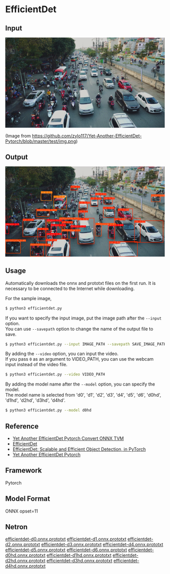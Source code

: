 # EfficientDet

## Input

![Input](img.png)

(Image from https://github.com/zylo117/Yet-Another-EfficientDet-Pytorch/blob/master/test/img.png)

## Output

![Output](output.png)

## Usage
Automatically downloads the onnx and prototxt files on the first run.
It is necessary to be connected to the Internet while downloading.

For the sample image,
``` bash
$ python3 efficientdet.py
```

If you want to specify the input image, put the image path after the `--input` option.  
You can use `--savepath` option to change the name of the output file to save.
```bash
$ python3 efficientdet.py --input IMAGE_PATH --savepath SAVE_IMAGE_PATH
```

By adding the `--video` option, you can input the video.   
If you pass `0` as an argument to VIDEO_PATH, you can use the webcam input instead of the video file.
```bash
$ python3 efficientdet.py --video VIDEO_PATH
```

By adding the model name after the `--model` option, you can specify the model.  
The model name is selected from 'd0', 'd1', 'd2', 'd3', 'd4', 'd5', 'd6', 'd0hd', 'd1hd', 'd2hd', 'd3hd', 'd4hd'.
```bash
$ python3 efficientdet.py --model d0hd
```

## Reference

- [Yet Another EfficientDet Pytorch Convert ONNX TVM](https://github.com/murdockhou/Yet-Another-EfficientDet-Pytorch-Convert-ONNX-TVM)
- [EfficientDet](https://github.com/google/automl/tree/master/efficientdet)
- [EfficientDet: Scalable and Efficient Object Detection, in PyTorch](https://github.com/toandaominh1997/EfficientDet.Pytorch)
- [Yet Another EfficientDet Pytorch](https://github.com/zylo117/Yet-Another-EfficientDet-Pytorch)

## Framework

Pytorch

## Model Format

ONNX opset=11

## Netron

[efficientdet-d0.onnx.prototxt](https://netron.app/?url=https://storage.googleapis.com/ailia-models/efficientdet/efficientdet-d0.onnx.prototxt)
[efficientdet-d1.onnx.prototxt](https://netron.app/?url=https://storage.googleapis.com/ailia-models/efficientdet/efficientdet-d1.onnx.prototxt)
[efficientdet-d2.onnx.prototxt](https://netron.app/?url=https://storage.googleapis.com/ailia-models/efficientdet/efficientdet-d2.onnx.prototxt)
[efficientdet-d3.onnx.prototxt](https://netron.app/?url=https://storage.googleapis.com/ailia-models/efficientdet/efficientdet-d3.onnx.prototxt)
[efficientdet-d4.onnx.prototxt](https://netron.app/?url=https://storage.googleapis.com/ailia-models/efficientdet/efficientdet-d4.onnx.prototxt)
[efficientdet-d5.onnx.prototxt](https://netron.app/?url=https://storage.googleapis.com/ailia-models/efficientdet/efficientdet-d5.onnx.prototxt)
[efficientdet-d6.onnx.prototxt](https://netron.app/?url=https://storage.googleapis.com/ailia-models/efficientdet/efficientdet-d6.onnx.prototxt)
[efficientdet-d0hd.onnx.prototxt](https://netron.app/?url=https://storage.googleapis.com/ailia-models/efficientdet/efficientdet-d0hd.onnx.prototxt)
[efficientdet-d1hd.onnx.prototxt](https://netron.app/?url=https://storage.googleapis.com/ailia-models/efficientdet/efficientdet-d1hd.onnx.prototxt)
[efficientdet-d2hd.onnx.prototxt](https://netron.app/?url=https://storage.googleapis.com/ailia-models/efficientdet/efficientdet-d2hd.onnx.prototxt)
[efficientdet-d3hd.onnx.prototxt](https://netron.app/?url=https://storage.googleapis.com/ailia-models/efficientdet/efficientdet-d3hd.onnx.prototxt)
[efficientdet-d4hd.onnx.prototxt](https://netron.app/?url=https://storage.googleapis.com/ailia-models/efficientdet/efficientdet-d4hd.onnx.prototxt)